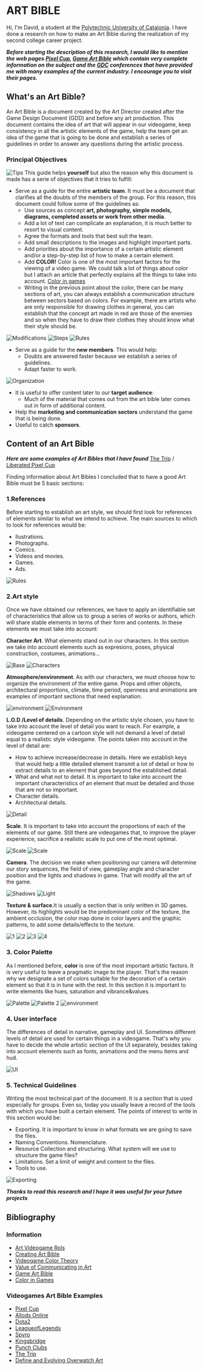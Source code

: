 # ART BIBLE

Hi, I'm David, a student at the [Polytechnic University of Catalonia](https://www.citm.upc.edu/). I have done a research on how to make an Art Bible during the realization of my second college career project.

**_Before starting the description of this research, I would like to mention the web pages [Pixel Cup](http://lpc.opengameart.org/static/lpc-style-guide/index.html), [Game Art Bible](https://es.slideshare.net/pencillati/game-art-bible-secret-sauce-to-making-great-game-art) which contain very complete information on the subject and the [GDC](https://www.youtube.com/channel/UC0JB7TSe49lg56u6qH8y_MQ) conferences that have provided me with many examples of the current industry. I encourage you to visit their pages._**

## What's an Art Bible?

An Art Bible is a document created by the Art Director created after the Game Design Document (GDD) and before any art production. This document contains the idea of art that will appear in our videogame, keep consistency in all the artistic elements of the game, help the team get an idea of the game that is going to be done and establish a series of guidelines in order to answer any questions during the artistic process. 

### Principal Objectives

![Tips](Images/tips.png)
This guide helps **yourself** but also the reason why this document is made has a serie of objectives that it tries to fulfill:
* Serve as a guide for the entire **artistic team**. It must be a document that clarifies all the doubts of the members of the group. For this reason, this document could follow some of the guidelines as:
     * Use sources as concept **art, photography, simple models, diagrams, completed assets or work from other media**.
     * Add a lot of text can complicate an explanation, it is much better to resort to visual content.
     * Agree the formats and tools that best suit the team.
     * Add small descriptions to the images and highlight important parts.
     * Add priorities about the importance of a certain artistic element and/or a step-by-step list of how to make a certain element.
     * Add **COLOR!** Color is one of the most important factors for the viewing of a video game. We could talk a lot of things about color but I attach an article that perfectly explains all the things to take into account. [Color in games](https://www.gamasutra.com/blogs/HermanTulleken/20150729/249761/Color_in_Games.php)
     * Writing in the previous point about the color, there can be many sections of art, you can always establish a communication structure between sectors based on colors. For example, there are artists who are only responsible for drawing clothes in general, you can establish that the concept art made in red are those of the enemies and so when they have to draw their clothes they should know what their style should be.  
     
![Modifications](Images/Modifications.jpg)
![Steps](Images/Steps.jpg)
![Rules](Images/Rules.jpg)
* Serve as a guide for the **new members**. This would help:
     * Doubts are answered faster because we establish a series of guidelines.
     * Adapt faster to work.
     
![Organization](Images/organization.png)
* It is useful to offer content later to our **target audience**:
     * Much of the material that comes out from the art bible later comes out in form of additional content.
* Help the **marketing and communication sectors** understand the game that is being done.
* Useful to catch **sponsors**.

## Content of an Art Bible

**_Here are some examples of Art Bibles that I have found_** [The Trip](http://www.roguearbiter.com/port/theTrip/The%20Trip%20-%20Art%20Bible.pdf) / [Liberated Pixel Cup](http://lpc.opengameart.org/static/lpc-style-guide/index.html)

Finding information about Art Bibles I concluded that to have a good Art Bible must be 5 basic sections:

### 1.References

Before starting to establish an art style, we should first look for references of elements similar to what we intend to achieve. The main sources to which to look for references would be:
* Ilustrations.
* Photographs.
* Comics.
* Videos and movies.
* Games.
* Ads.

![Rules](Images/References.png)

### 2.Art style

Once we have obtained our references, we have to apply an identifiable set of characteristics that allow us to group a series of works or authors, which will share stable elements in terms of their form and contents. In these elements we must take into account:

**Character Art**. What elements stand out in our characters. In this section we take into account elements such as expresions, poses, physical construction, costumes, animations... 

![Base](Images/base.png)
![Characters](Images/Characters.png)

**Atmosphere/environment**. As with our characters, we must choose how to organize the environment of the entire game. Props and other objects, architectural proportions, climate, time period, openness and animations are examples of important sections that need explanation.

![environment](Images/13.jpg)
![Environment](Images/Environment.png)

**L.O.D /Level of details**. Depending on the artistic style chosen, you have to take into account the level of detail you want to reach. For example, a videogame centered on a cartoon style will not demand a level of detail equal to a realistic style videogame. The points taken into account in the level of detail are:
* How to achieve increase/decrease in details. Here we establish keys that would help a little detailed element transmit a lot of detail or how to extract details to an element that goes beyond the established detail.
* What and what not to detail. It is important to take into account the important characteristics of an element that must be detailed and those that are not so important.
* Character details. 
* Architectural details.

![Detail](Images/EditorialIronyOfDiscussingZeldaArtStyles2.png)

**Scale**. It is important to take into account the proportions of each of the elements of our game. Still there are videogames that, to improve the player experience, sacrifice a realistic scale to put one of the most optimal.

![Scale](Images/55542332.jpg)
![Scale](Images/Scale.png)

**Camera**. The decision we make when positioning our camera will determine our story sequences, the field of view, gameplay angle and character position and the lights and shadows in game. That will modify all the art of the game.

![Shadows](Images/sunpoint.png)
![Light](Images/lighting_direction.png)

**Texture & surface**.It is usually a section that is only written in 3D games. However, its highlights would be the predominant color of the texture, the ambient occlusion, the color map done in color layers and the graphic patterns, to add some details/effects to the texture.

![1](Images/590_01-DefiningColor_notext_02.jpg)
![2](Images/590_02-AmbientOcclusion_notext_01.jpg)
![3](Images/590_05-ColorMap_notext_01.jpg)
![4](Images/590_07-GraphicPatterns_notext_01.jpg)

### 3. Color Palette

As I mentioned before, **color** is one of the most important artistic factors. It is very useful to leave a pragmatic image to the player. That's the reason why we designate a set of colors suitable for the decoration of a certain element so that it is in tune with the rest. In this section it is important to write elements like hues, saturation and  vibrance&values.

![Palette](Images/game_colors_over_the_years.png)
![Palette 2](Images/journey_colors.jpg)
![environment](Images/environmentow.png)

### 4. User interface
The differences of detail in narrative, gameplay and UI. Sometimes different levels of detail are used for certain things in a videogame. That's why you have to decide the whole artistic section of the UI separately, besides taking into account elements such as fonts, animations and the menu items and hud.

![UI](Images/fantasy-game-gui2.JPG)

### 5. Technical Guidelines

Writing the most technical part of the document. It is a section that is used especially for groups. Even so, today you usually leave a record of the tools with which you have built a certain element. The points of interest to write in this section would be:

* Exporting. It is important to know in what formats we are going to save the files.
* Naming Conventions. Nomenclature.
* Resource Collection and structuring. What system will we use to structure the game files?
* Limitations. Set a limit of weight and content to the files.
* Tools to use.

![Exporting](Images/Exporting.png)

**_Thanks to read this research and I hope it was useful for your future projects_**

## Bibliography
### Information
* [Art Videogame Rols](https://www.devuego.es/blog/2015/05/08/roles-en-la-creacion-de-videojuegos-iii-el-arte/)
* [Creating Art Bible](https://www.gamedev.net/forums/topic/552212-creating-art-biblestyle-guide/)
* [Videogame Color Theory](https://danielrparente.wordpress.com/tag/direccion-de-arte-en-videojuegos/)
* [Value of Communicating in Art](https://www.gamasutra.com/blogs/AndreaCordella/20160711/276701/The_Value_of_Communication_in_Art_Outsourcing_Best_Practices_to_Ensure_Quality.php)
* [Game Art Bible](https://es.slideshare.net/pencillati/game-art-bible-secret-sauce-to-making-great-game-art)
* [Color in Games](https://www.gamasutra.com/blogs/HermanTulleken/20150729/249761/Color_in_Games.php)
### Videogames Art Bible Examples
* [Pixel Cup](http://lpc.opengameart.org/static/lpc-style-guide/index.html)
* [Allods Online](http://shurick.livejournal.com/195876.html)
* [Dota2](https://support.steampowered.com/kb/8700-SJKN-4322/dota-2-character-texture-guide)
* [LeagueofLegends](https://na.leagueoflegends.com/en/news/game-updates/features/dev-blog-defining-rifts-visual-style)
* [Spyro](https://www.gamasutra.com/view/feature/131581/lessons_in_color_theory_for_spyro_.php)
* [Kingsbridge](https://www.gamasutra.com/blogs/SamuliSnellman/20130702/194913/The_Art_of_Kingsbridge_Bridging_casual_to_core.php)
* [Punch Clubs](https://www.gamasutra.com/blogs/AlexNichiporchik/20161205/286829/Punch_Clubs_guide_to_Pixel_Art.php)
* [The Trip](http://www.roguearbiter.com/port/theTrip/The%20Trip%20-%20Art%20Bible.pdf)
* [Define and Evolving Overwatch Art](https://www.gamasutra.com/view/news/294063/Video_Defining_and_evolving_the_art_direction_of_Overwatch.php)
